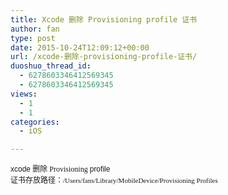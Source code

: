 ```yaml
---
title: Xcode 删除 Provisioning profile 证书
author: fan
type: post
date: 2015-10-24T12:09:12+00:00
url: /xcode-删除-provisioning-profile-证书/
duoshuo_thread_id:
  - 6278603346412569345
  - 6278603346412569345
views:
  - 1
  - 1
categories:
  - iOS

---
```

<p style="margin-top: 0px; margin-bottom: 0px; font-size: 12px; line-height: normal; font-family: 'Heiti SC Light';">
  <span style="line-height: normal; font-family: Helvetica;">xcode </span>删除 Provisioning <span style="line-height: normal; font-family: Helvetica;">profile</span>
</p>

<p style="margin-top: 0px; margin-bottom: 0px; font-size: 11px; line-height: normal; font-family: Menlo;">
  <span style="font-size: 12px; line-height: normal; font-family: 'Heiti SC Light';">证书存放路径：</span>/Users/fans/Library/MobileDevice/Provisioning Profiles
</p>

&nbsp;